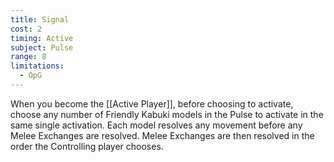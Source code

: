 ```yaml
---
title: Signal
cost: 2
timing: Active
subject: Pulse
range: 8
limitations:
  - OpG
---
```

When you become the [[Active Player]], before choosing to activate, choose any number of Friendly Kabuki models in the Pulse to activate in the same single activation.
Each model resolves any movement before any Melee Exchanges are resolved.
Melee Exchanges are then resolved in the order the Controlling player chooses.